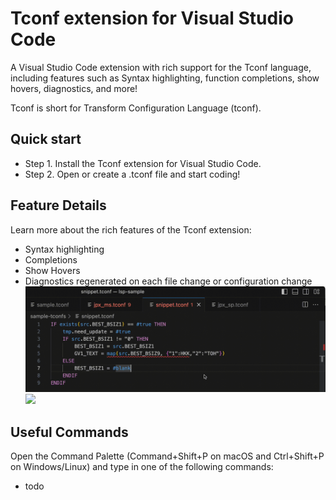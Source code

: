 # Tconf extension for Visual Studio Code

A Visual Studio Code extension with rich support for the Tconf language, including features such as Syntax highlighting, function completions, show hovers, diagnostics, and more!

Tconf is short for Transform Configuration Language (tconf). 

## Quick start
- Step 1. Install the Tconf extension for Visual Studio Code.
- Step 2. Open or create a .tconf file and start coding!

## Feature Details
Learn more about the rich features of the Tconf extension:
- Syntax highlighting
- Completions
- Show Hovers
- Diagnostics regenerated on each file change or configuration change
![Image text](https://github.com/kindle/tconf/blob/main/images/diagnostics.gif)
![](https://github.com/kindle/tconf/diagnostics.gif)

## Useful Commands
Open the Command Palette (Command+Shift+P on macOS and Ctrl+Shift+P on Windows/Linux) and type in one of the following commands:
- todo
